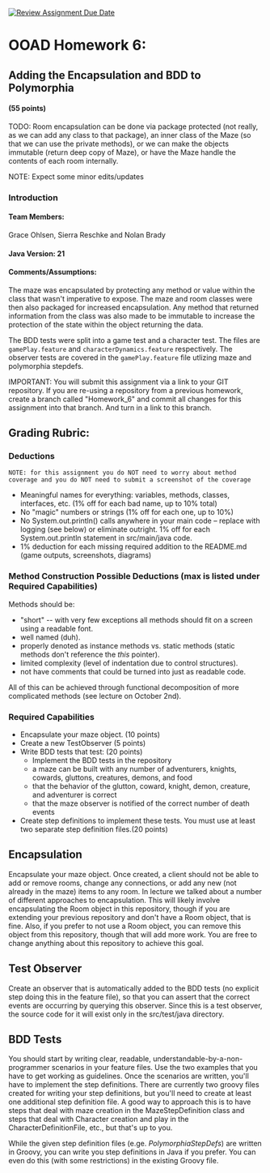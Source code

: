 [![Review Assignment Due Date](https://classroom.github.com/assets/deadline-readme-button-22041afd0340ce965d47ae6ef1cefeee28c7c493a6346c4f15d667ab976d596c.svg)](https://classroom.github.com/a/MktpU50_)
# OOAD Homework 6:
## Adding the Encapsulation and BDD to Polymorphia
#### (55 points)

TODO:
Room encapsulation can be done via package protected (not really, as we can add any class to that package), an inner class of the Maze (so that we can use the private methods), or we can make the objects immutable (return deep copy of Maze), or have the Maze handle the contents of each room internally.

NOTE: Expect some minor edits/updates

### Introduction
#### Team Members: 
Grace Ohlsen, Sierra Reschke and Nolan Brady 

#### Java Version: 21

#### Comments/Assumptions: 

The maze was encapsulated by protecting any method or value within the class that wasn't imperative to expose. 
The maze and room classes were then also packaged for increased encapsulation. Any method that returned information from the class was
also made to be immutable to increase the protection of the state within the object returning the data.

The BDD tests were split into a game test and a character test. The files are `gamePlay.feature` and `characterDynamics.feature` respectively.
The observer tests are covered in the `gamePlay.feature` file utlizing maze and polymorphia stepdefs.

IMPORTANT: You will submit this assignment via a link to your GIT repository. If you are re-using a repository from a previous homework, create a branch called "Homework_6" and commit all changes
for this assignment into that branch. And turn in a link to this branch.

## Grading Rubric:

### Deductions

    NOTE: for this assignment you do NOT need to worry about method coverage and you do NOT need to submit a screenshot of the coverage

* Meaningful names for everything: variables, methods, classes, interfaces, etc. (1% off for each bad name, up to 10% total)
* No "magic" numbers or strings (1% off for each one, up to 10%)
* No System.out.println() calls anywhere in your main code – replace with logging (see below) or eliminate outright. 1% off for each System.out.println statement in src/main/java code.
* 1% deduction for each missing required addition to the README.md (game outputs, screenshots, diagrams)

### Method Construction Possible Deductions (max is listed under Required Capabilities)

Methods should be:
* "short" -- with very few exceptions all methods should fit on a screen using a readable font.
* well named (duh).
* properly denoted as instance methods vs. static methods (static methods don't reference the _this_ pointer).
* limited complexity (level of indentation due to control structures).
* not have comments that could be turned into just as readable code.

All of this can be achieved through functional decomposition of more complicated methods (see lecture on October 2nd).

### Required Capabilities

* Encapsulate your maze object. (10 points)
* Create a new TestObserver (5 points)
* Write BDD tests that test: (20 points)
  * Implement the BDD tests in the repository
  * a maze can be built with any number of adventurers, knights, cowards, gluttons, creatures, demons, and food
  * that the behavior of the glutton, coward, knight, demon, creature, and adventurer is correct
  * that the maze observer is notified of the correct number of death events
* Create step definitions to implement these tests. You must use at least two separate step definition files.(20 points)

## Encapsulation

Encapsulate your maze object. Once created, a client should not be able to add or remove rooms, change any connections, 
or add any new (not already in the maze) items to any room. In lecture we talked about a number of different approaches
to encapsulation. This will likely involve encapsulating the Room object in this repository, though if you are 
extending your previous repository and don't have a Room object, that is fine. Also, if you prefer to not use a Room
object, you can remove this object from this repository, though that will add more work. You are free to change
anything about this repository to achieve this goal.

## Test Observer

Create an observer that is automatically added to the BDD tests (no explicit step doing this in the feature file), so
that you can assert that the correct events are occurring by querying this observer. Since this is a test observer,
the source code for it will exist only in the src/test/java directory.

## BDD Tests

You should start by writing clear, readable, understandable-by-a-non-programmer scenarios in your feature files. Use
the two examples that you have to get working as guidelines. Once the scenarios are written, you'll have to implement
the step definitions. There are currently two groovy files created for writing your step definitions, but you'll need to
create at least one additional step definition file. A good way to approach this is to have steps that deal with 
maze creation in the MazeStepDefinition class and steps that deal with Character creation and play in the 
CharacterDefinitionFile, etc., but that's up to you.

While the given step definition files (e.ge. _PolymorphiaStepDefs_) are written in Groovy, you can write you step 
definitions in Java if you prefer. You can even do this (with some restrictions) in the existing Groovy file.
